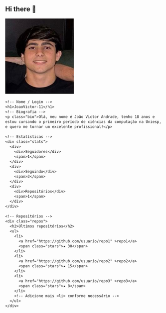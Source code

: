 ## Hi there 👋

<!DOCTYPE html>
<html lang="pt-BR">
<head>
  <meta charset="UTF-8"/>
  <meta name="viewport" content="width=device-width, initial-scale=1.0"/>
  <title>Perfil no GitHub</title>
  <link rel="stylesheet" href="style.css"/>
</head>
<body>

  <div class="card">
    <!-- Avatar -->
    <img src="Foto-de-perfil.jpeg" alt="Avatar do usuário"/>

    <!-- Nome / Login -->
    <h1>JoaoVictor-11</h1>
    <!-- Biografia -->
    <p class="bio">Olá, meu nome é João Victor Andrade, tenho 18 anos e estou cursando o primeiro período de ciências da computação na Uniesp, e quero me tornar um excelente profissional!</p>

    <!-- Estatísticas -->
    <div class="stats">
      <div>
        <div>Seguidores</div>
        <span>1</span>
      </div>
      <div>
        <div>Seguindo</div>
        <span>3</span>
      </div>
      <div>
        <div>Repositórios</div>
        <span>1</span>
      </div>
    </div>

    <!-- Repositórios -->
    <div class="repos">
      <h2>Últimos repositórios</h2>
      <ul>
        <li>
          <a href="https://github.com/usuario/repo1" >repo1</a>
          <span class="stars">★ 30</span>
        </li>
        <li>
          <a href="https://github.com/usuario/repo2" >repo2</a>
          <span class="stars">★ 15</span>
        </li>
        <li>
          <a href="https://github.com/usuario/repo3" >repo3</a>
          <span class="stars">★ 8</span>
        </li>
        <!-- Adicione mais <li> conforme necessário -->
      </ul>
    </div>
  </div>

</body>
</html>
